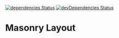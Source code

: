 [![dependencies Status](https://david-dm.org/marcobiedermann/playground/status.svg?path=ui/layout/masonry-layout)](https://david-dm.org/marcobiedermann/playground?path=ui/layout/masonry-layout) [![devDependencies Status](https://david-dm.org/marcobiedermann/playground/dev-status.svg?path=ui/layout/masonry-layout)](https://david-dm.org/marcobiedermann/playground?path=ui/layout/masonry-layout&type=dev)

# Masonry Layout


